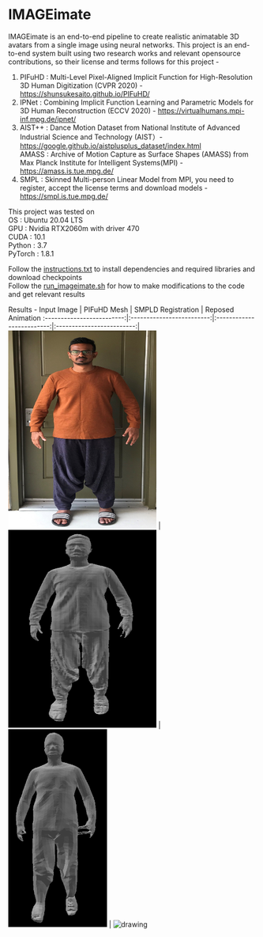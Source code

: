# IMAGEimate
IMAGEimate is an end-to-end pipeline to create realistic animatable 3D avatars from a single image using neural networks. This project is an end-to-end system built using two research works and relevant opensource contributions, so their license and terms follows for this project - 
1. PIFuHD : Multi-Level Pixel-Aligned Implicit Function for High-Resolution 3D Human Digitization (CVPR 2020) - https://shunsukesaito.github.io/PIFuHD/
2. IPNet  : Combining Implicit Function Learning and Parametric Models for 3D Human Reconstruction (ECCV 2020) - https://virtualhumans.mpi-inf.mpg.de/ipnet/
3. AIST++ : Dance Motion Dataset from National Institute of Advanced Industrial Science and Technology (AIST）- https://google.github.io/aistplusplus_dataset/index.html <br/>
   AMASS  : Archive of Motion Capture as Surface Shapes (AMASS) from Max Planck Institute for Intelligent Systems(MPI) - https://amass.is.tue.mpg.de/
4. SMPL   : Skinned Multi-person Linear Model from MPI, you need to register, accept the license terms and download models - https://smpl.is.tue.mpg.de/
   
This project was tested on <br /> 
OS      : Ubuntu 20.04 LTS  <br /> 
GPU     : Nvidia RTX2060m with driver 470<br /> 
CUDA    : 10.1<br /> 
Python  : 3.7<br /> 
PyTorch : 1.8.1<br /> 

Follow the [instructions.txt](https://github.com/codesavory/IMAGEimate/blob/main/instruction.txt) to install dependencies and required libraries and download checkpoints<br /> 
Follow the [run_imageimate.sh](https://github.com/codesavory/IMAGEimate/blob/main/run_imageimate.sh) for how to make modifications to the code and get relevant results

Results - 
Input Image            |  PIFuHD Mesh | SMPLD Registration | Reposed Animation
:-------------------------:|:-------------------------:|:-------------------------:|:-------------------------:|
<img src="https://github.com/codesavory/IMAGEimate/blob/main/screenshots/IMG_3392.2.jpg" alt="drawing" width="300" height="400"/> |  <img src="https://github.com/codesavory/IMAGEimate/blob/main/screenshots/pifuhd_meshes.png" alt="drawing" width="300" height="400"/>  | <img src="https://github.com/codesavory/IMAGEimate/blob/main/screenshots/SMPLd_Fit.png" alt="drawing" width="200" height="400"/>  | <img src="https://github.com/codesavory/IMAGEimate/blob/main/screenshots/suriya-fbx-2021-08-04-221707.gif" alt="drawing" width="500" height='400'/> 

